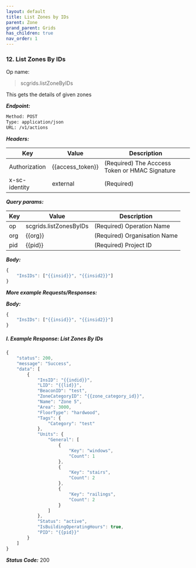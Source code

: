 ```yaml
---
layout: default
title: List Zones by IDs
parent: Zone
grand_parent: Grids
has_children: true
nav_order: 1
---
```



### 12. List Zones By IDs


Op name: 

> scgrids.listZoneByIDs

 This gets the details of given zones


***Endpoint:***

```bash
Method: POST
Type: application/json
URL: /v1/actions
```


***Headers:***

| Key | Value | Description |
| --- | ------|-------------|
| Authorization | {{access_token}} | (Required) The Acccess Token or HMAC Signature |
| x-sc-identity | external | (Required) |



***Query params:***

| Key | Value | Description |
| --- | ------|-------------|
| op | scgrids.listZonesByIDs | (Required) Operation Name |
| org | {{org}} | (Required) Organisation Name |
| pid | {{pid}} | (Required) Project ID |



***Body:***

```js        
{
    "InsIDs": ["{{insid}}", "{{insid2}}"]
}

```



***More example Requests/Responses:***

***Body:***

```js        
{
    "InsIDs": ["{{insid}}", "{{insid2}}"]
}
```

##### I. Example Response: List Zones By IDs
```js
{
    "status": 200,
    "message": "Success",
    "data": [
        {
            "InsID": "{{indid}}",
            "LID": "{{lid}}",
            "BeaconID": "test",
            "ZoneCategoryID": "{{zone_category_id}}",
            "Name": "Zone 5",
            "Area": 3000,
            "FloorType": "hardwood",
            "Tags": {
                "Category": "test"
            },
            "Units": {
                "General": [
                    {
                        "Key": "windows",
                        "Count": 1
                    },
                    {
                        "Key": "stairs",
                        "Count": 2
                    },
                    {
                        "Key": "railings",
                        "Count": 2
                    }
                ]
            },
            "Status": "active",
            "IsBuildingOperatingHours": true,
            "PID": "{{pid}}"
        }
    ]
}
```


***Status Code:*** 200

<br>